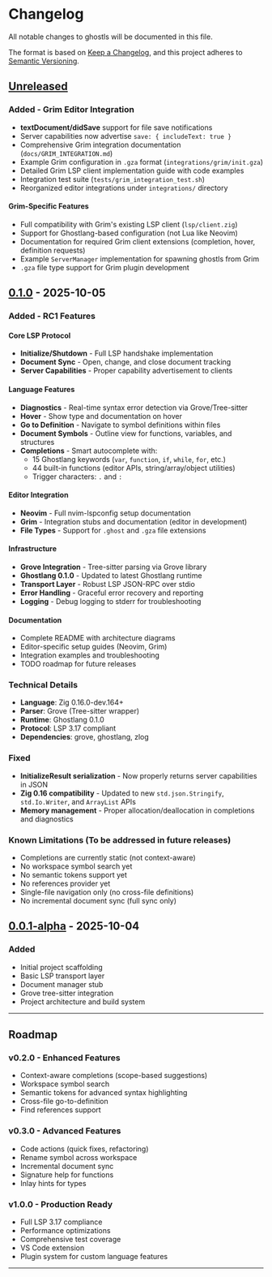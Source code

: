 # Changelog

All notable changes to ghostls will be documented in this file.

The format is based on [Keep a Changelog](https://keepachangelog.com/en/1.0.0/),
and this project adheres to [Semantic Versioning](https://semver.org/spec/v2.0.0.html).

## [Unreleased]

### Added - Grim Editor Integration
- **textDocument/didSave** support for file save notifications
- Server capabilities now advertise `save: { includeText: true }`
- Comprehensive Grim integration documentation (`docs/GRIM_INTEGRATION.md`)
- Example Grim configuration in `.gza` format (`integrations/grim/init.gza`)
- Detailed Grim LSP client implementation guide with code examples
- Integration test suite (`tests/grim_integration_test.sh`)
- Reorganized editor integrations under `integrations/` directory

#### Grim-Specific Features
- Full compatibility with Grim's existing LSP client (`lsp/client.zig`)
- Support for Ghostlang-based configuration (not Lua like Neovim)
- Documentation for required Grim client extensions (completion, hover, definition requests)
- Example `ServerManager` implementation for spawning ghostls from Grim
- `.gza` file type support for Grim plugin development

## [0.1.0] - 2025-10-05

### Added - RC1 Features

#### Core LSP Protocol
- **Initialize/Shutdown** - Full LSP handshake implementation
- **Document Sync** - Open, change, and close document tracking
- **Server Capabilities** - Proper capability advertisement to clients

#### Language Features
- **Diagnostics** - Real-time syntax error detection via Grove/Tree-sitter
- **Hover** - Show type and documentation on hover
- **Go to Definition** - Navigate to symbol definitions within files
- **Document Symbols** - Outline view for functions, variables, and structures
- **Completions** - Smart autocomplete with:
  - 15 Ghostlang keywords (`var`, `function`, `if`, `while`, `for`, etc.)
  - 44 built-in functions (editor APIs, string/array/object utilities)
  - Trigger characters: `.` and `:`

#### Editor Integration
- **Neovim** - Full nvim-lspconfig setup documentation
- **Grim** - Integration stubs and documentation (editor in development)
- **File Types** - Support for `.ghost` and `.gza` file extensions

#### Infrastructure
- **Grove Integration** - Tree-sitter parsing via Grove library
- **Ghostlang 0.1.0** - Updated to latest Ghostlang runtime
- **Transport Layer** - Robust LSP JSON-RPC over stdio
- **Error Handling** - Graceful error recovery and reporting
- **Logging** - Debug logging to stderr for troubleshooting

#### Documentation
- Complete README with architecture diagrams
- Editor-specific setup guides (Neovim, Grim)
- Integration examples and troubleshooting
- TODO roadmap for future releases

### Technical Details

- **Language**: Zig 0.16.0-dev.164+
- **Parser**: Grove (Tree-sitter wrapper)
- **Runtime**: Ghostlang 0.1.0
- **Protocol**: LSP 3.17 compliant
- **Dependencies**: grove, ghostlang, zlog

### Fixed
- **InitializeResult serialization** - Now properly returns server capabilities in JSON
- **Zig 0.16 compatibility** - Updated to new `std.json.Stringify`, `std.Io.Writer`, and `ArrayList` APIs
- **Memory management** - Proper allocation/deallocation in completions and diagnostics

### Known Limitations (To be addressed in future releases)
- Completions are currently static (not context-aware)
- No workspace symbol search yet
- No semantic tokens support yet
- No references provider yet
- Single-file navigation only (no cross-file definitions)
- No incremental document sync (full sync only)

## [0.0.1-alpha] - 2025-10-04

### Added
- Initial project scaffolding
- Basic LSP transport layer
- Document manager stub
- Grove tree-sitter integration
- Project architecture and build system

---

## Roadmap

### v0.2.0 - Enhanced Features
- Context-aware completions (scope-based suggestions)
- Workspace symbol search
- Semantic tokens for advanced syntax highlighting
- Cross-file go-to-definition
- Find references support

### v0.3.0 - Advanced Features
- Code actions (quick fixes, refactoring)
- Rename symbol across workspace
- Incremental document sync
- Signature help for functions
- Inlay hints for types

### v1.0.0 - Production Ready
- Full LSP 3.17 compliance
- Performance optimizations
- Comprehensive test coverage
- VS Code extension
- Plugin system for custom language features

---

[Unreleased]: https://github.com/ghostkellz/ghostls/compare/v0.1.0...HEAD
[0.1.0]: https://github.com/ghostkellz/ghostls/releases/tag/v0.1.0
[0.0.1-alpha]: https://github.com/ghostkellz/ghostls/releases/tag/v0.0.1-alpha

